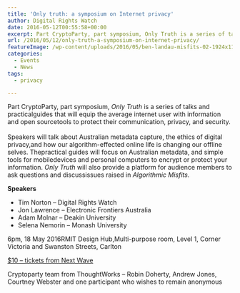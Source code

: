 ```yaml
---
title: 'Only truth: a symposium on Internet privacy'
author: Digital Rights Watch
date: 2016-05-12T00:55:58+00:00
excerpt: Part CryptoParty, part symposium, Only Truth is a series of talks and practical guides that will equip the average internet user with information and open source tools to protect their communication, privacy, and security.
url: /2016/05/12/only-truth-a-symposium-on-internet-privacy/
featureImage: /wp-content/uploads/2016/05/ben-landau-misfits-02-1924x1186-1.jpg
categories:
  - Events
  - News
tags:
  - privacy

---
```

<div class="standard-text-content">
  <p>
    <span class="tx">Part CryptoParty, part symposium, <em>Only Truth</em> is a series of talks and practical</span><span class="tx">guides that will equip the average internet user with information and open source</span><span class="tx">tools to protect their communication, privacy, and security.<br /> </span><br /> <span class="tx">Speakers will talk about Australian metadata capture, the ethics of digital privacy,</span><span class="tx">and how our algorithm-effected online life is changing our offline selves. The</span><span class="tx">practical guides will focus on Australian metadata, and simple tools for mobile</span><span class="tx">devices and personal computers to encrypt or protect your information. <em>Only Truth</em> </span><span class="tx">will also provide a platform for audience members to ask questions and discuss</span><span class="tx">issues raised in <em>Algorithmic Misfits.</em></span>
  </p>
  
  <p>
    <strong>Speakers</strong>
  </p>
  
  <ul>
    <li>
      Tim Norton &#8211; Digital Rights Watch
    </li>
    <li>
      Jon Lawrence &#8211; Electronic Frontiers Australia
    </li>
    <li>
      Adam Molnar &#8211; Deakin University
    </li>
    <li>
      Selena Nemorin &#8211; Monash University
    </li>
  </ul>
  
  <p>
    
  </p>
  
  <p>
    6pm, 18 May 2016<span class="tx f7">RMIT Design Hub,Multi-purpose room, Level 1, Corner Victoria and Swanston Streets, Carlton</span>
  </p>
  
  <p>
    <a href="http://2016.nextwave.org.au/#event=453">$10 &#8211; tickets from Next Wave</a>
  </p>
  
  <p>
    
  </p>
  
  <p>
    Cryptoparty team from ThoughtWorks &#8211; Robin Doherty, Andrew Jones, Courtney Webster and one participant who wishes to remain anonymous
  </p>
</div>